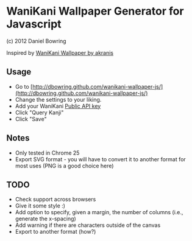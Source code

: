 # WaniKani Wallpaper Generator for Javascript
(c) 2012 Daniel Bowring

Inspired by [WaniKani Wallpaper by akranis](https://github.com/akranis/wanikaniwallpaper)

## Usage

- Go to [http://dbowring.github.com/wanikani-wallpaper-js/](http://dbowring.github.com/wanikani-wallpaper-js/)
- Change the settings to your liking.
- Add your WaniKani [Public API key](http://www.wanikani.com/account)
- Click "Query Kanji"
- Click "Save"

## Notes
- Only tested in Chrome 25
- Export SVG format - you will have to convert it to another format for most
uses (PNG is a good choice here)

## TODO
- Check support across browsers
- Give it some style :)
- Add option to specify, given a margin, the number of columns (i.e., generate the x-spacing)
- Add warning if there are characters outside of the canvas
- Export to another format (how?)
